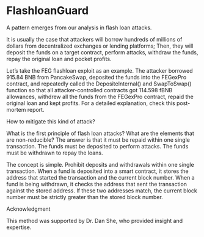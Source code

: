 # FlashloanGuard

A pattern emerges from our analysis in flash loan attacks.


It is usually the case that attackers will borrow hundreds of millions of dollars from decentralized exchanges or lending platforms; Then, they will deposit the funds on a target contract, perform attacks, withdraw the funds, repay the original loan and pocket profits.

Let’s take the FEG flashloan exploit as an example. The attacker borrowed 915.84 BNB from PancakeSwap, deposited the funds into the FEGexPro contract, and repeatedly called the DepositeInternal() and SwapToSwap() function so that all attacker-controlled contracts got 114.598 fBNB allowances, withdrew all the funds from the FEGexPro contract, repaid the original loan and kept profits. For a detailed explanation, check this post-mortem report.

How to mitigate this kind of attack?

What is the first principle of flash loan attacks? What are the elements that are non-reducible? The answer is that it must be repaid within one single transaction. The funds must be deposited to perform attacks.  The funds must be withdrawn to repay the loans.

The concept is simple. Prohibit deposits and withdrawals within one single transaction. When a fund is deposited into a smart contract, it stores the address that started the transaction and the current block number. When a fund is being withdrawn, it checks the address that sent the transaction against the stored address. If these two addresses match, the current block number must be strictly greater than the stored block number.


Acknowledgment

This method was supported by Dr. Dan She, who provided insight and expertise.
